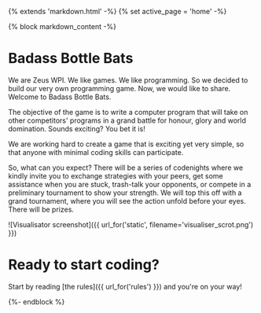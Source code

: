 {% extends 'markdown.html' -%}
{% set active_page = 'home' -%}


{% block markdown_content -%}

# Badass Bottle Bats

We are Zeus WPI. We like games. We like programming. So we decided to build our
very own programming game. Now, we would like to share. Welcome to Badass Bottle
Bats.

The objective of the game is to write a computer program that will take on other
competitors' programs in a grand battle for honour, glory and world domination.
Sounds exciting? You bet it is!

We are working hard to create a game that is exciting yet very simple, so that
anyone with minimal coding skills can participate.

So, what can you expect? There will be a series of codenights where we kindly
invite you to exchange strategies with your peers, get some assistance when
you are stuck, trash-talk your opponents, or compete in a preliminary tournament
to show your strength. We will top this off with a grand tournament, where you
will see the action unfold before your eyes. There will be prizes.

![Visualisator screenshot]({{ url_for('static', filename='visualiser_scrot.png') }})


# Ready to start coding?

Start by reading [the rules]({{ url_for('rules') }}) and you're on your way!

{%- endblock %}
